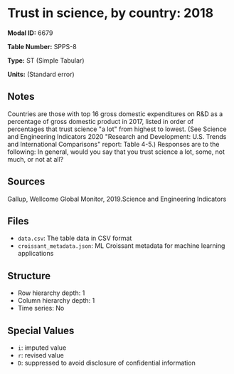 # Trust in science, by country: 2018

**Modal ID:** 6679

**Table Number:** SPPS-8

**Type:** ST (Simple Tabular)

**Units:** (Standard error)

## Notes

Countries are those with top 16 gross domestic expenditures on R&D as a percentage of gross domestic product in 2017, listed in order of percentages that trust science "a lot" from highest to lowest. (See Science and Engineering Indicators 2020 "Research and Development: U.S. Trends and International Comparisons" report: Table 4-5.) Responses are to the following: In general, would you say that you trust science a lot, some, not much, or not at all?

## Sources

Gallup, Wellcome Global Monitor, 2019.Science and Engineering Indicators

## Files

- `data.csv`: The table data in CSV format
- `croissant_metadata.json`: ML Croissant metadata for machine learning applications

## Structure

- Row hierarchy depth: 1
- Column hierarchy depth: 1
- Time series: No

## Special Values

- `i`: imputed value
- `r`: revised value
- `D`: suppressed to avoid disclosure of confidential information
